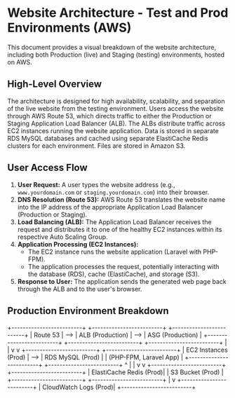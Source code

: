 # Website Architecture - Test and Prod Environments (AWS)

This document provides a visual breakdown of the website architecture, including both Production (live) and Staging (testing) environments, hosted on AWS.

## High-Level Overview

The architecture is designed for high availability, scalability, and separation of the live website from the testing environment. Users access the website through AWS Route 53, which directs traffic to either the Production or Staging Application Load Balancer (ALB). The ALBs distribute traffic across EC2 instances running the website application. Data is stored in separate RDS MySQL databases and cached using separate ElastiCache Redis clusters for each environment. Files are stored in Amazon S3.

## User Access Flow

1. **User Request:** A user types the website address (e.g., `www.yourdomain.com` or `staging.yourdomain.com`) into their browser.
2. **DNS Resolution (Route 53):** AWS Route 53 translates the website name into the IP address of the appropriate Application Load Balancer (Production or Staging).
3. **Load Balancing (ALB):** The Application Load Balancer receives the request and distributes it to one of the healthy EC2 instances within its respective Auto Scaling Group.
4. **Application Processing (EC2 Instances):**
   * The EC2 instance runs the website application (Laravel with PHP-FPM).
   * The application processes the request, potentially interacting with the database (RDS), cache (ElastiCache), and storage (S3).
5. **Response to User:** The application sends the generated web page back through the ALB and to the user's browser.

## Production Environment Breakdown

+-------------------------+     +-------------------------+     +-------------------------+
|        Route 53         | --> |     ALB (Production)    | --> |    ASG (Production)    |
+-------------------------+     +-------------------------+     +-------------------------+
|                             |
v                             v
+-------------------------+     +-------------------------+
|   EC2 Instances (Prod)  | --> |   RDS MySQL (Prod)    |
| (PHP-FPM, Laravel App)  |     +-------------------------+
+-------------------------+          ^
|                             |
v                             v
+-------------------------+     +-------------------------+
|  ElastiCache Redis (Prod)|     |     S3 Bucket (Prod)    |
+-------------------------+     +-------------------------+
|
v
+-------------------------+
|   CloudWatch Logs (Prod)|
+-------------------------+
